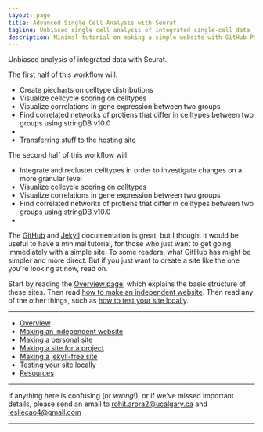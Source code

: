 ```yaml
---
layout: page
title: Advanced Single Cell Analysis with Seurat
tagline: Unbiased single cell analysis of integrated single-cell data
description: Minimal tutorial on making a simple website with GitHub Pages
---
```


Unbiased analysis of integrated data with Seurat.

The first half of this workflow will:
- Create piecharts on celltype distributions
- Visualize cellcycle scoring on celltypes
- Visualize correlations in gene expression between two groups
- Find correlated networks of protiens that differ in celltypes between two groups using stringDB v10.0
- 
- Transferring stuff to the hosting site

The second half of this workflow will:
- Integrate and recluster celltypes in order to investigate changes on a more granular level
- Visualize cellcycle scoring on celltypes
- Visualize correlations in gene expression between two groups
- Find correlated networks of protiens that differ in celltypes between two groups using stringDB v10.0
- 

The [GitHub](https://pages.github.com) and
[Jekyll](https://jekyllrb.com) documentation is great, but I thought it
would be useful to have a minimal tutorial, for those who just want to
get going immediately with a simple site. To some readers, what GitHub
has might be simpler and more direct.  But if you just want to create
a site like the one you're looking at now, read on.

Start by reading the [Overview page](pages/overview.html), which
explains the basic structure of these sites. Then read
[how to make an independent website](pages/independent_site.html). Then
read any of the other things, such as
[how to test your site locally](pages/local_test.html).

---

- [Overview](pages/overview.html)
- [Making an independent website](pages/independent_site.html)
- [Making a personal site](pages/user_site.html)
- [Making a site for a project](pages/project_site.html)
- [Making a jekyll-free site](pages/nojekyll.html)
- [Testing your site locally](pages/local_test.html)
- [Resources](pages/resources.html)

---
If anything here is confusing (or _wrong_!), or if we've missed
important details, please send an email to rohit.arora2@ucalgary.ca and lesliecao4@gmail.com

---
